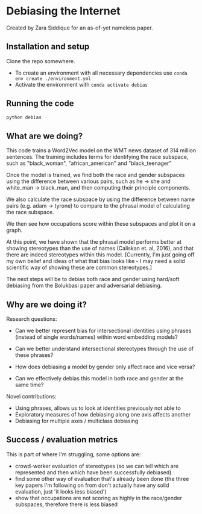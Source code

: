 # Debiasing the Internet

Created by Zara Siddique for an as-of-yet nameless paper.


## Installation and setup

Clone the repo somewhere.

- To create an environment with all necessary dependencies use `conda env create ./environment.yml`
- Activate the environment with `conda activate debias`


## Running the code

```bash
python debias
```

## What are we doing?

This code trains a Word2Vec model on the WMT news dataset of 314 million sentences.
The training includes terms for identifying the race subspace, such as "black_woman", "african_american" and "black_teenager"

Once the model is trained, we find both the race and gender subspaces using the difference between various pairs, such as he -> she and white_man -> black_man, and then computing their principle components.

We also calculate the race subspace by using the difference between name pairs (e.g. adam -> tyrone) to compare to the phrasal model of calculating the race subspace.

We then see how occupations score within these subspaces and plot it on a graph.

At this point, we have shown that the phrasal model performs better at showing stereotypes than the use of names (Caliskan et. al, 2016), and that there are indeed stereotypes within this model. [Currently, I'm just going off my own belief and ideas of what that bias looks like - I may need a solid scientific way of showing these are common stereotypes.]

The next steps will be to debias both race and gender using hard/soft debiasing from the Bolukbasi paper and adversarial debiasing.

## Why are we doing it?

Research questions:
- Can we better represent bias for intersectional identities using phrases (instead of single words/names) within word embedding models?
- Can we better understand intersectional stereotypes through the use of these phrases?

- How does debiasing a model by gender only affect race and vice versa?
- Can we effectively debias this model in both race and gender at the same time?

Novel contributions:
- Using phrases, allows us to look at identities previously not able to
- Exploratory measures of how debiasing along one axis affects another
- Debiasing for multiple axes / multiclass debiasing

## Success / evaluation metrics

This is part of where I'm struggling, some options are:
- crowd-worker evaluation of stereotypes (so we can tell which are represented and then which have been successfully debiased)
- find some other way of evaluation that's already been done (the three key papers I'm following on from don't actually have any solid evaluation, just 'it looks less biased')
- show that occupations are not scoring as highly in the race/gender subspaces, therefore there is less biased